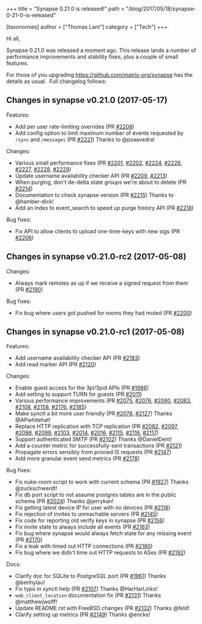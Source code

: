 +++
title = "Synapse 0.21.0 is released!"
path = "/blog/2017/05/18/synapse-0-21-0-is-released"

[taxonomies]
author = ["Thomas Lant"]
category = ["Tech"]
+++

Hi all,

Synapse 0.21.0 was released a moment ago. This release lands a number of performance improvements and stability fixes, plus a couple of small features.

For those of you upgrading <a href="https://github.com/matrix-org/synapse">https://github.com/matrix-org/synapse</a> has the details as usual.  Full changelog follows:

## Changes in synapse v0.21.0 (2017-05-17)

Features:
<ul>
 	<li>Add per user rate-limiting overrides (PR <a href="https://github.com/matrix-org/synapse/pull/2208">#2208</a>)</li>
 	<li>Add config option to limit maximum number of events requested by <code>/sync</code> and <code>/messages</code> (PR <a href="https://github.com/matrix-org/synapse/pull/2221">#2221</a>) Thanks to @psaavedra!</li>
</ul>
Changes:
<ul>
 	<li>Various small performance fixes (PR <a href="https://github.com/matrix-org/synapse/pull/2201">#2201</a>, <a href="https://github.com/matrix-org/synapse/pull/2202">#2202</a>, <a href="https://github.com/matrix-org/synapse/pull/2224">#2224</a>, <a href="https://github.com/matrix-org/synapse/pull/2226">#2226</a>, <a href="https://github.com/matrix-org/synapse/pull/2227">#2227</a>, <a href="https://github.com/matrix-org/synapse/pull/2228">#2228</a>, <a href="https://github.com/matrix-org/synapse/pull/2229">#2229</a>)</li>
 	<li>Update username availability checker API (PR <a href="https://github.com/matrix-org/synapse/pull/2209">#2209</a>, <a href="https://github.com/matrix-org/synapse/pull/2213">#2213</a>)</li>
 	<li>When purging, don't de-delta state groups we're about to delete (PR <a href="https://github.com/matrix-org/synapse/pull/2214">#2214</a>)</li>
 	<li>Documentation to check synapse version (PR <a href="https://github.com/matrix-org/synapse/pull/2215">#2215</a>) Thanks to @hamber-dick!</li>
 	<li>Add an index to event_search to speed up purge history API (PR <a href="https://github.com/matrix-org/synapse/pull/2218">#2218</a>)</li>
</ul>
Bug fixes:
<ul>
 	<li>Fix API to allow clients to upload one-time-keys with new sigs (PR <a href="https://github.com/matrix-org/synapse/pull/2206">#2206</a>)</li>
</ul>
<a name="user-content-changes-in-synapse-v0-21-0-rc2-2017-05-08"></a>

## Changes in synapse v0.21.0-rc2 (2017-05-08)

Changes:
<ul>
 	<li>Always mark remotes as up if we receive a signed request from them (PR <a href="https://github.com/matrix-org/synapse/pull/2190">#2190</a>)</li>
</ul>
Bug fixes:
<ul>
 	<li>Fix bug where users got pushed for rooms they had muted (PR <a href="https://github.com/matrix-org/synapse/pull/2200">#2200</a>)</li>
</ul>
<a name="user-content-changes-in-synapse-v0-21-0-rc1-2017-05-08"></a>

## Changes in synapse v0.21.0-rc1 (2017-05-08)

Features:
<ul>
 	<li>Add username availability checker API (PR <a href="https://github.com/matrix-org/synapse/pull/2183">#2183</a>)</li>
 	<li>Add read marker API (PR <a href="https://github.com/matrix-org/synapse/pull/2120">#2120</a>)</li>
</ul>
Changes:
<ul>
 	<li>Enable guest access for the 3pl/3pid APIs (PR <a href="https://github.com/matrix-org/synapse/pull/1983">#1986</a>)</li>
 	<li>Add setting to support TURN for guests (PR <a href="https://github.com/matrix-org/synapse/pull/2011">#2011</a>)</li>
 	<li>Various performance improvements (PR <a href="https://github.com/matrix-org/synapse/pull/2075">#2075</a>, <a href="https://github.com/matrix-org/synapse/pull/2076">#2076</a>, <a href="https://github.com/matrix-org/synapse/pull/2080">#2080</a>, <a href="https://github.com/matrix-org/synapse/pull/2083">#2083</a>, <a href="https://github.com/matrix-org/synapse/pull/2108">#2108</a>, <a href="https://github.com/matrix-org/synapse/pull/2158">#2158</a>, <a href="https://github.com/matrix-org/synapse/pull/2176">#2176</a>, <a href="https://github.com/matrix-org/synapse/pull/2185">#2185</a>)</li>
 	<li>Make synctl a bit more user friendly (PR <a href="https://github.com/matrix-org/synapse/pull/2078">#2078</a>, <a href="https://github.com/matrix-org/synapse/pull/2127">#2127</a>) Thanks @APwhitehat!</li>
 	<li>Replace HTTP replication with TCP replication (PR <a href="https://github.com/matrix-org/synapse/pull/2082">#2082</a>, <a href="https://github.com/matrix-org/synapse/pull/2097">#2097</a>, <a href="https://github.com/matrix-org/synapse/pull/2098">#2098</a>, <a href="https://github.com/matrix-org/synapse/pull/2099">#2099</a>, <a href="https://github.com/matrix-org/synapse/pull/2103">#2103</a>, <a href="https://github.com/matrix-org/synapse/pull/2014">#2014</a>, <a href="https://github.com/matrix-org/synapse/pull/2016">#2016</a>, <a href="https://github.com/matrix-org/synapse/pull/2115">#2115</a>, <a href="https://github.com/matrix-org/synapse/pull/2116">#2116</a>, <a href="https://github.com/matrix-org/synapse/pull/2117">#2117</a>)</li>
 	<li>Support authenticated SMTP (PR <a href="https://github.com/matrix-org/synapse/pull/2102">#2102</a>) Thanks @DanielDent!</li>
 	<li>Add a counter metric for successfully-sent transactions (PR <a href="https://github.com/matrix-org/synapse/pull/2121">#2121</a>)</li>
 	<li>Propagate errors sensibly from proxied IS requests (PR <a href="https://github.com/matrix-org/synapse/pull/2147">#2147</a>)</li>
 	<li>Add more granular event send metrics (PR <a href="https://github.com/matrix-org/synapse/pull/2178">#2178</a>)</li>
</ul>
Bug fixes:
<ul>
 	<li>Fix nuke-room script to work with current schema (PR <a href="https://github.com/matrix-org/synapse/pull/1927">#1927</a>) Thanks @zuckschwerdt!</li>
 	<li>Fix db port script to not assume postgres tables are in the public schema (PR <a href="https://github.com/matrix-org/synapse/pull/2024">#2024</a>) Thanks @jerrykan!</li>
 	<li>Fix getting latest device IP for user with no devices (PR <a href="https://github.com/matrix-org/synapse/pull/2118">#2118</a>)</li>
 	<li>Fix rejection of invites to unreachable servers (PR <a href="https://github.com/matrix-org/synapse/pull/2145">#2145</a>)</li>
 	<li>Fix code for reporting old verify keys in synapse (PR <a href="https://github.com/matrix-org/synapse/pull/2156">#2156</a>)</li>
 	<li>Fix invite state to always include all events (PR <a href="https://github.com/matrix-org/synapse/pull/2163">#2163</a>)</li>
 	<li>Fix bug where synapse would always fetch state for any missing event (PR <a href="https://github.com/matrix-org/synapse/pull/2170">#2170</a>)</li>
 	<li>Fix a leak with timed out HTTP connections (PR <a href="https://github.com/matrix-org/synapse/pull/2180">#2180</a>)</li>
 	<li>Fix bug where we didn't time out HTTP requests to ASes (PR <a href="https://github.com/matrix-org/synapse/pull/2192">#2192</a>)</li>
</ul>
Docs:
<ul>
 	<li>Clarify doc for SQLite to PostgreSQL port (PR <a href="https://github.com/matrix-org/synapse/pull/1961">#1961</a>) Thanks @benhylau!</li>
 	<li>Fix typo in synctl help (PR <a href="https://github.com/matrix-org/synapse/pull/2107">#2107</a>) Thanks @HarHarLinks!</li>
 	<li><code>web_client_location</code> documentation fix (PR <a href="https://github.com/matrix-org/synapse/pull/2131">#2131</a>) Thanks @matthewjwolff!</li>
 	<li>Update README.rst with FreeBSD changes (PR <a href="https://github.com/matrix-org/synapse/pull/2132">#2132</a>) Thanks @feld!</li>
 	<li>Clarify setting up metrics (PR <a href="https://github.com/matrix-org/synapse/pull/2149">#2149</a>) Thanks @encks!</li>
</ul>
